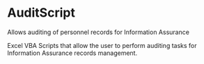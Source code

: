 # AuditScript
Allows auditing of personnel records for Information Assurance

Excel VBA Scripts that allow the user to perform auditing tasks for Information Assurance records management.
